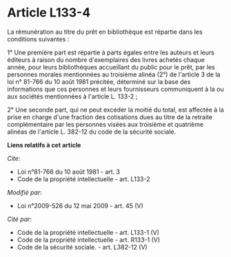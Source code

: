 # Article L133-4

La rémunération au titre du prêt en bibliothèque est répartie dans les conditions suivantes : 

1° Une première part est répartie à parts égales entre les auteurs et leurs éditeurs à raison du nombre d'exemplaires des
livres achetés chaque année, pour leurs bibliothèques accueillant du public pour le prêt, par les personnes morales
mentionnées au troisième alinéa (2°) de l'article 3 de la loi n° 81-766 du 10 août 1981 précitée, déterminé sur la base des
informations que ces personnes et leurs fournisseurs communiquent à la ou aux sociétés mentionnées à l'article L. 133-2 ; 

2° Une seconde part, qui ne peut excéder la moitié du total, est affectée à la prise en charge d'une fraction des cotisations
dues au titre de la retraite complémentaire par les personnes visées aux troisième et quatrième alinéas de l'article L.
382-12 du code de la sécurité sociale.

**Liens relatifs à cet article**

_Cite_:

  - Loi n°81-766 du 10 août 1981 - art. 3
  - Code de la propriété intellectuelle - art. L133-2

_Modifié par_:

  - Loi n°2009-526 du 12 mai 2009 - art. 45 (V)

_Cité par_:

  - Code de la propriété intellectuelle - art. L133-1 (V)
  - Code de la propriété intellectuelle - art. R133-1 (V)
  - Code de la sécurité sociale. - art. L382-12 (V)
